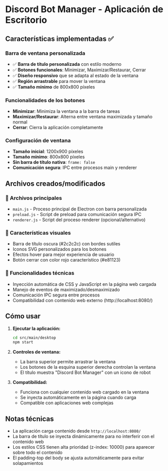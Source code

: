 # Discord Bot Manager - Aplicación de Escritorio

## Características implementadas ✅

### Barra de ventana personalizada
- ✅ **Barra de título personalizada** con estilo moderno
- ✅ **Botones funcionales**: Minimizar, Maximizar/Restaurar, Cerrar
- ✅ **Diseño responsivo** que se adapta al estado de la ventana
- ✅ **Región arrastrable** para mover la ventana
- ✅ **Tamaño mínimo** de 800x800 píxeles

### Funcionalidades de los botones
- **Minimizar**: Minimiza la ventana a la barra de tareas
- **Maximizar/Restaurar**: Alterna entre ventana maximizada y tamaño normal
- **Cerrar**: Cierra la aplicación completamente

### Configuración de ventana
- **Tamaño inicial**: 1200x900 píxeles
- **Tamaño mínimo**: 800x800 píxeles
- **Sin barra de título nativa**: `frame: false`
- **Comunicación segura**: IPC entre procesos main y renderer

## Archivos creados/modificados

### 📁 Archivos principales
- `main.js` - Proceso principal de Electron con barra personalizada
- `preload.js` - Script de preload para comunicación segura IPC
- `renderer.js` - Script del proceso renderer (opcional/alternativo)

### 🎨 Características visuales
- Barra de título oscura (#2c2c2c) con bordes sutiles
- Iconos SVG personalizados para los botones
- Efectos hover para mejor experiencia de usuario
- Botón cerrar con color rojo característico (#e81123)

### 🔧 Funcionalidades técnicas
- Inyección automática de CSS y JavaScript en la página web cargada
- Manejo de eventos de maximizado/desmaximizado
- Comunicación IPC segura entre procesos
- Compatibilidad con contenido web externo (http://localhost:8080/)

## Cómo usar

1. **Ejecutar la aplicación:**
   ```bash
   cd src/main/desktop
   npm start
   ```

2. **Controles de ventana:**
   - La barra superior permite arrastrar la ventana
   - Los botones de la esquina superior derecha controlan la ventana
   - El título muestra "Discord Bot Manager" con un icono de robot

3. **Compatibilidad:**
   - Funciona con cualquier contenido web cargado en la ventana
   - Se inyecta automáticamente en la página cuando carga
   - Compatible con aplicaciones web complejas

## Notas técnicas

- La aplicación carga contenido desde `http://localhost:8080/`
- La barra de título se inyecta dinámicamente para no interferir con el contenido web
- Los estilos CSS tienen alta prioridad (z-index: 10000) para aparecer sobre todo el contenido
- El padding-top del body se ajusta automáticamente para evitar solapamientos
